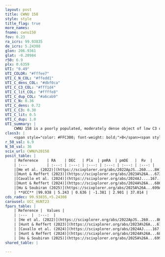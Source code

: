 ```yaml
---
layout: post
title: CWNU 158
style: style
title_flag: true
more_names: 
fname: cwnu158
fov: 0.23
ra_icrs: 99.93835
de_icrs: 5.24308
glon: 206.9361
glat: -0.20984
r50: 6.9
plx: 0.6359
UTI: "0.49"
UTI_COLOR: "#fffee7"
UTI_C_N_COL: "#ffedd1"
UTI_C_dens_COL: "#dbf0ca"
UTI_C_C3_COL: "#fff1d4"
UTI_C_lit_COL: "#ffffe8"
UTI_C_dup_COL: "#a6cab9"
UTI_C_N: 0.36
UTI_C_dens: 0.72
UTI_C_C3: 0.38
UTI_C_lit: 0.5
UTI_C_dup: 1.0
UTI_summary: |
    CWNU 158 is a poorly populated, moderately dense object of low C3 quality. It was recently reported but it is moderately studied in the literature.
class3: |
    <span style="color: #FFC300; font-weight: bold;">B</span><span style="color: red; font-weight: bold;">C</span>
r_50_val: 6.9
N_50_val: 36
scix_url: CWNU%20158
posit_table: |
    | Reference    | RA    | DEC   | Plx  | pmRA  | pmDE   |  Rv  |
    | :---         | :---: | :---: | :---: | :---: | :---: | :---: |
    |[He et al. (2022)](https://scixplorer.org/abs/2022ApJS..260....8H) | 99.932 | 5.24 | 0.64 | -1.4 | 2.9 | 41.7 |
    |[Hunt & Reffert (2023)](https://scixplorer.org/abs/2023A%26A...673A.114H) | 99.934 | 5.233 | 0.627 | -1.378 | 2.895 | 33.688 |
    |[Cavallo et al. (2024)](https://scixplorer.org/abs/2024AJ....167...12C) | 99.949 | 5.247 | 0.633 | -- | -- | -- |
    |[Hunt & Reffert (2024)](https://scixplorer.org/abs/2024A%26A...686A..42H) | 99.934 | 5.233 | 0.627 | -1.378 | 2.895 | 33.688 |
    |[Hu & Soubiran (2025)](https://scixplorer.org/abs/2025A%26A...699A.246H) | 99.949 | 5.247 | -- | -- | -- | -- |
    | **UCC** |99.938 | 5.243 | 0.636 | -1.381 | 2.901 | 37.014 | 
cds_radec: 99.93835,+5.24308
carousel: UCC_HUNT23
fpars_table: |
    | Reference |  Values |
    | :---  |  :---:  |
    | [He et al. (2022)](https://scixplorer.org/abs/2022ApJS..260....8H) | `AG=1.1, m-M=11.4, logAge=8.7, Z=0.032` |
    | [Hunt & Reffert (2023)](https://scixplorer.org/abs/2023A%26A...673A.114H) | `AV50=1.009, diffAV50=0.721, MOD50=10.865, logAge50=8.707` |
    | [Cavallo et al. (2024)](https://scixplorer.org/abs/2024AJ....167...12C) | `AV50=1.04, dMod50=10.78, logAge50=8.9, [Fe/H]50=0.2` |
    | [Hunt & Reffert (2024)](https://scixplorer.org/abs/2024A%26A...686A..42H) | `MassJ=110.664` |
    | [Hu & Soubiran (2025)](https://scixplorer.org/abs/2025A%26A...699A.246H) | `MA22=-0.18, MA23f=-0.31, MZ23=-0.26, MK24=-0.19, MF24=-0.18` |
shared_table: |
    
---
```

